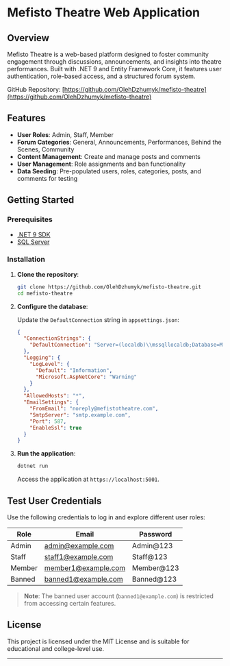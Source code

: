 # Mefisto Theatre Web Application

## Overview

Mefisto Theatre is a web-based platform designed to foster community engagement through discussions, announcements, and insights into theatre performances. Built with .NET 9 and Entity Framework Core, it features user authentication, role-based access, and a structured forum system.

GitHub Repository: [https://github.com/OlehDzhumyk/mefisto-theatre](https://github.com/OlehDzhumyk/mefisto-theatre)

## Features

- **User Roles**: Admin, Staff, Member
- **Forum Categories**: General, Announcements, Performances, Behind the Scenes, Community
- **Content Management**: Create and manage posts and comments
- **User Management**: Role assignments and ban functionality
- **Data Seeding**: Pre-populated users, roles, categories, posts, and comments for testing

## Getting Started

### Prerequisites

- [.NET 9 SDK](https://dotnet.microsoft.com/en-us/download/dotnet/9.0)
- [SQL Server](https://www.microsoft.com/en-us/sql-server/sql-server-downloads)

### Installation

1. **Clone the repository**:

   ```bash
   git clone https://github.com/OlehDzhumyk/mefisto-theatre.git
   cd mefisto-theatre
   ```

2. **Configure the database**:

   Update the `DefaultConnection` string in `appsettings.json`:

   ```json
   {
     "ConnectionStrings": {
       "DefaultConnection": "Server=(localdb)\\mssqllocaldb;Database=MefistoTheatreDb;Trusted_Connection=True;MultipleActiveResultSets=true"
     },
     "Logging": {
       "LogLevel": {
         "Default": "Information",
         "Microsoft.AspNetCore": "Warning"
       }
     },
     "AllowedHosts": "*",
     "EmailSettings": {
       "FromEmail": "noreply@mefistotheatre.com",
       "SmtpServer": "smtp.example.com",
       "Port": 587,
       "EnableSsl": true
     }
   }
   ```

3. **Run the application**:

   ```bash
   dotnet run
   ```

   Access the application at `https://localhost:5001`.

## Test User Credentials

Use the following credentials to log in and explore different user roles:

| Role   | Email               | Password   |
|--------|---------------------|------------|
| Admin  | admin@example.com   | Admin@123  |
| Staff  | staff1@example.com  | Staff@123  |
| Member | member1@example.com | Member@123 |
| Banned | banned1@example.com | Banned@123 |

> **Note**: The banned user account (`banned1@example.com`) is restricted from accessing certain features.

## License

This project is licensed under the MIT License and is suitable for educational and college-level use.

---

